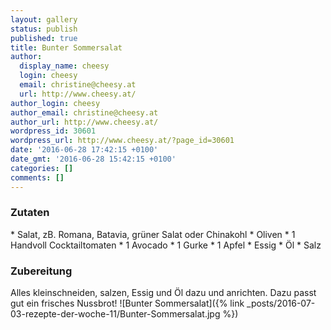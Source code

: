 ```yaml
---
layout: gallery
status: publish
published: true
title: Bunter Sommersalat
author:
  display_name: cheesy
  login: cheesy
  email: christine@cheesy.at
  url: http://www.cheesy.at/
author_login: cheesy
author_email: christine@cheesy.at
author_url: http://www.cheesy.at/
wordpress_id: 30601
wordpress_url: http://www.cheesy.at/?page_id=30601
date: '2016-06-28 17:42:15 +0100'
date_gmt: '2016-06-28 15:42:15 +0100'
categories: []
comments: []
---
```

### Zutaten
\* Salat, zB. Romana, Batavia, grüner Salat oder Chinakohl
\* Oliven
\* 1 Handvoll Cocktailtomaten
\* 1 Avocado
\* 1 Gurke
\* 1 Apfel
\* Essig
\* Öl
\* Salz
### Zubereitung
Alles kleinschneiden, salzen, Essig und Öl dazu und anrichten. Dazu passt gut ein frisches Nussbrot!
![Bunter Sommersalat]({% link _posts/2016-07-03-rezepte-der-woche-11/Bunter-Sommersalat.jpg %})
